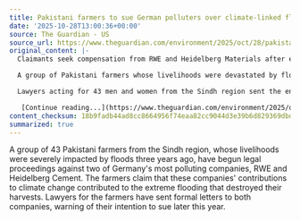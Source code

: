 ```yaml
---
title: Pakistani farmers to sue German polluters over climate-linked flood damage
date: '2025-10-28T13:00:36+00:00'
source: The Guardian - US
source_url: https://www.theguardian.com/environment/2025/oct/28/pakistani-farmers-to-sue-german-polluters-over-climate-linked-flood-damage
original_content: |-
  Claimants seek compensation from RWE and Heidelberg Materials after extreme flooding destroyed harvests

  A group of Pakistani farmers whose livelihoods were devastated by floods three years ago has fired the starting shot in legal action against two of Germany’s most polluting companies.

  Lawyers acting for 43 men and women from the Sindh region sent the energy firm RWE and the cement producer Heidelberg formal letters before action on Tuesday warning of their intention to sue later this year.

   [Continue reading...](https://www.theguardian.com/environment/2025/oct/28/pakistani-farmers-to-sue-german-polluters-over-climate-linked-flood-damage)
content_checksum: 18b9fadb44ad8cc8664956f74eaa82cc9044d3e39b6d829369dbdb00fba5e5ee
summarized: true
---
```


A group of 43 Pakistani farmers from the Sindh region, whose livelihoods were severely impacted by floods three years ago, have begun legal proceedings against two of Germany's most polluting companies, RWE and Heidelberg Cement. The farmers claim that these companies' contributions to climate change contributed to the extreme flooding that destroyed their harvests. Lawyers for the farmers have sent formal letters to both companies, warning of their intention to sue later this year.